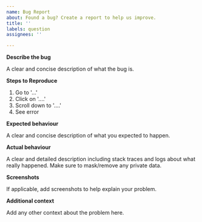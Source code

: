 ```yaml
---
name: Bug Report
about: Found a bug? Create a report to help us improve.
title: ''
labels: question
assignees: ''

---
```


**Describe the bug**

A clear and concise description of what the bug is.

**Steps to Reproduce**

1. Go to '...'
2. Click on '....'
3. Scroll down to '....'
4. See error

**Expected behaviour**

A clear and concise description of what you expected to happen.

**Actual behaviour**

A clear and detailed description including stack traces and logs about what really happened. Make sure to mask/remove any private data.

**Screenshots**

If applicable, add screenshots to help explain your problem.

**Additional context**

Add any other context about the problem here.

